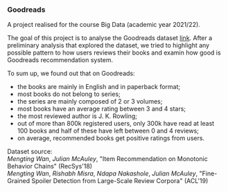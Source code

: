 ### Goodreads

A project realised for the course Big Data (academic year 2021/22).

The goal of this project is to analyse the Goodreads dataset [link](https://sites.google.com/eng.ucsd.edu/ucsdbookgraph). After a preliminary analysis that explored the dataset, we tried to highlight any possible pattern to how users reviews their books and examin how good is Goodreads recommendation system.

To sum up, we found out that on Goodreads:

- the books are mainly in English and in paperback format;
- most books do not belong to series;
- the series are mainly composed of 2 or 3 volumes;
- most books have an average rating between 3 and 4 stars;
- the most reviewed author is J. K. Rowling;
- out of more than 800k registered users, only 300k have read at least 100 books and half of these have left between 0 and 4 reviews;
- on average, recommended books get positive ratings from users.

Dataset source: <br>
*Mengting Wan*, *Julian McAuley*, "Item Recommendation on Monotonic Behavior Chains" (RecSys'18)<br>
*Mengting Wan*, *Rishabh Misra*, *Ndapa Nakashole*, *Julian McAuley*, "Fine-Grained Spoiler Detection from Large-Scale Review Corpora" (ACL'19)
